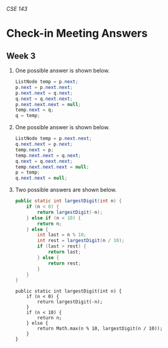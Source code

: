 _CSE 143_
# Check-in Meeting Answers
## Week 3

1. One possible answer is shown below.

	```java
	ListNode temp = p.next;
	p.next = p.next.next;
	p.next.next = q.next;
	q.next = q.next.next;
	p.next.next.next = null;
	temp.next = q;
	q = temp;
	```

2. One possible answer is shown below.

	```java
	ListNode temp = p.next.next;
	q.next.next = p.next;
	temp.next = p;
	temp.next.next = q.next;
	q.next = q.next.next;
	temp.next.next.next = null;
	p = temp;
	q.next.next = null;
	```

3. Two possible answers are shown below.

	```java
	public static int largestDigit(int n) {
		if (n < 0) {
			return largestDigit(-n);
		} else if (n < 10) {
			return n;
		} else {
			int last = n % 10;
			int rest = largestDigit(n / 10);
			if (last > rest) {
				return last;
			} else {
				return rest;
			}
		}
	}
	```

	```
	public static int largestDigit(int n) {
		if (n < 0) {
			return largestDigit(-n);
		}
		if (n < 10) {
			return n;
		} else {
			return Math.max(n % 10, largestDigit(n / 10));
		}
	}
	```